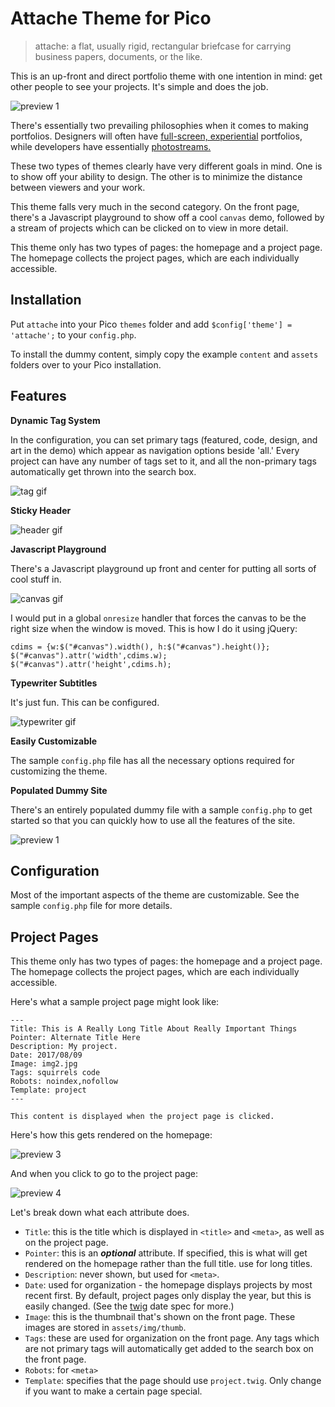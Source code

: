 # Attache Theme for Pico

> attache: a flat, usually rigid, rectangular briefcase for carrying business papers, documents, or the like.

This is an up-front and direct portfolio theme with one intention in mind: get other people to see your projects. It's simple and does the job.

![preview 1](./previews/img1.jpg)

There's essentially two prevailing philosophies when it comes to making portfolios. Designers will often have [full-screen, experiential](http://www.danielspatzek.com/Home) portfolios, while developers have essentially [photostreams.](http://lauren-mccarthy.com/)

These two types of themes clearly have very different goals in mind. One is to show off your ability to design. The other is to minimize the distance between viewers and your work.

This theme falls very much in the second category. On the front page, there's a Javascript playground to show off a cool `canvas` demo, followed by a stream of projects which can be clicked on to view in more detail.

This theme only has two types of pages: the homepage and a project page. The homepage collects the project pages, which are each individually accessible.

## Installation

Put `attache` into your Pico `themes` folder and add `$config['theme'] = 'attache';` to your `config.php`.

To install the dummy content, simply copy the example `content` and `assets` folders over to your Pico installation.

## Features

**Dynamic Tag System**

In the configuration, you can set primary tags (featured, code, design, and art in the demo) which appear as navigation options beside 'all.' Every project can have any number of tags set to it, and all the non-primary tags automatically get thrown into the search box.

![tag gif](./previews/gif2.gif)

**Sticky Header**

![header gif](./previews/gif1.gif)

**Javascript Playground**

There's a Javascript playground up front and center for putting all sorts of cool stuff in.

![canvas gif](./previews/gif3.gif)

I would put in a global `onresize` handler that forces the canvas to be the right size when the window is moved. This is how I do it using jQuery:

```
cdims = {w:$("#canvas").width(), h:$("#canvas").height()};
$("#canvas").attr('width',cdims.w);
$("#canvas").attr('height',cdims.h);
```

**Typewriter Subtitles**

It's just fun. This can be configured.

![typewriter gif](./previews/gif4.gif)

**Easily Customizable**

The sample `config.php` file has all the necessary options required for customizing the theme.

**Populated Dummy Site**

There's an entirely populated dummy file with a sample `config.php` to get started so that you can quickly how to use all the features of the site.

![preview 1](./previews/img2.jpg)

## Configuration

Most of the important aspects of the theme are customizable. See the sample `config.php` file for more details.

## Project Pages

This theme only has two types of pages: the homepage and a project page. The homepage collects the project pages, which are each individually accessible.

Here's what a sample project page might look like:

```
---
Title: This is A Really Long Title About Really Important Things
Pointer: Alternate Title Here
Description: My project.
Date: 2017/08/09
Image: img2.jpg
Tags: squirrels code
Robots: noindex,nofollow
Template: project
---

This content is displayed when the project page is clicked.
```

Here's how this gets rendered on the homepage:

![preview 3](./previews/img3.jpg)

And when you click to go to the project page:

![preview 4](./previews/img4.jpg)

Let's break down what each attribute does.

- `Title`: this is the title which is displayed in `<title>` and `<meta>`, as well as on the project page.
- `Pointer`: this is an ***optional*** attribute. If specified, this is what will get rendered on the homepage rather than the full title. use for long titles.
- `Description`: never shown, but used for `<meta>`.
- `Date`: used for organization - the homepage displays projects by most recent first. By default, project pages only display the year, but this is easily changed. (See the [twig](https://twig.symfony.com/doc/2.x/filters/date.html) date spec for more.)
- `Image`: this is the thumbnail that's shown on the front page. These images are stored in `assets/img/thumb`.
- `Tags`: these are used for organization on the front page. Any tags which are not primary tags will automatically get added to the search box on the front page.
- `Robots`: for `<meta>`
- `Template`: specifies that the page should use `project.twig`. Only change if you want to make a certain page special.